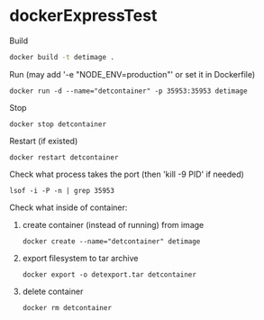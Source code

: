 # dockerExpressTest

Build
```bash
docker build -t detimage .
```

Run (may add '-e "NODE_ENV=production"' or set it in Dockerfile)
```
docker run -d --name="detcontainer" -p 35953:35953 detimage
```

Stop
```
docker stop detcontainer
```

Restart (if existed)
```
docker restart detcontainer
```

Check what process takes the port (then 'kill -9 PID' if needed)
```
lsof -i -P -n | grep 35953 
```

Check what inside of container:
1) create container (instead of running) from image 
   ```
   docker create --name="detcontainer" detimage
   ```

2) export filesystem to tar archive
   ```
   docker export -o detexport.tar detcontainer
   ```

3) delete container
   ```
   docker rm detcontainer
   ```
